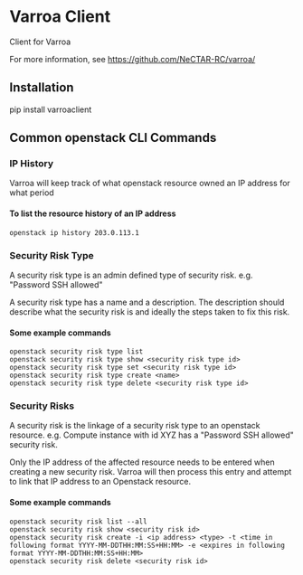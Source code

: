 # Varroa Client

Client for Varroa

For more information, see https://github.com/NeCTAR-RC/varroa/

## Installation

 pip install varroaclient

## Common openstack CLI Commands

### IP History
Varroa will keep track of what openstack resource owned an IP address for what period

#### To list the resource history of an IP address
```
openstack ip history 203.0.113.1
```

### Security Risk Type
A security risk type is an admin defined type of security risk.
e.g. "Password SSH allowed"

A security risk type has a name and a description. The description should describe what the security risk is and ideally the steps taken to fix this risk.
#### Some example commands
```
openstack security risk type list
openstack security risk type show <security risk type id>
openstack security risk type set <security risk type id>
openstack security risk type create <name>
openstack security risk type delete <security risk type id>
```

### Security Risks
A security risk is the linkage of a security risk type to an openstack resource.
e.g. Compute instance with id XYZ has a "Password SSH allowed" security risk.

Only the IP address of the affected resource needs to be entered when creating a new security risk. Varroa will then process this entry and attempt to link that IP address to an Openstack resource.
#### Some example commands
```
openstack security risk list --all
openstack security risk show <security risk id>
openstack security risk create -i <ip address> <type> -t <time in following format YYYY-MM-DDTHH:MM:SS+HH:MM> -e <expires in following format YYYY-MM-DDTHH:MM:SS+HH:MM>
openstack security risk delete <security risk id>

